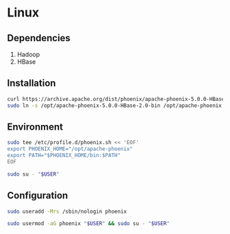 # Linux

## Dependencies

1. Hadoop
2. HBase

## Installation

```sh
curl https://archive.apache.org/dist/phoenix/apache-phoenix-5.0.0-HBase-2.0/bin/apache-phoenix-5.0.0-HBase-2.0-bin.tar.gz | sudo tar -xzC /opt
sudo ln -s /opt/apache-phoenix-5.0.0-HBase-2.0-bin /opt/apache-phoenix
```

## Environment

```sh
sudo tee /etc/profile.d/phoenix.sh << 'EOF'
export PHOENIX_HOME="/opt/apache-phoenix"
export PATH="$PHOENIX_HOME/bin:$PATH"
EOF
```

```sh
sudo su - "$USER"
```

## Configuration

```sh
sudo useradd -Mrs /sbin/nologin phoenix
```

```sh
sudo usermod -aG phoenix "$USER" && sudo su - "$USER"
```
